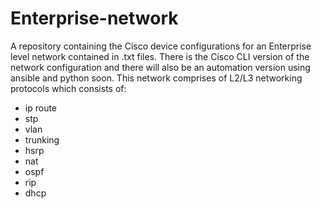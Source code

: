 # Enterprise-network
A repository containing the Cisco device configurations for an Enterprise level network contained in .txt files.
There is the Cisco CLI version of the network configuration and there will also be an automation version using ansible and python soon.
This network comprises of L2/L3 networking protocols which consists of:
- ip route 
- stp
- vlan
- trunking
- hsrp
- nat
- ospf
- rip
- dhcp

